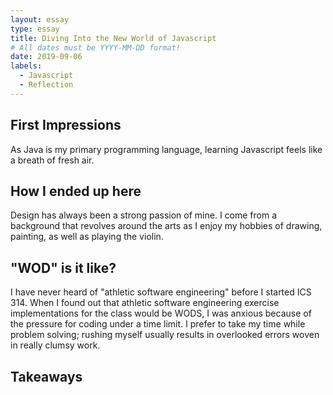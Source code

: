 ```yaml
---
layout: essay
type: essay
title: Diving Into the New World of Javascript
# All dates must be YYYY-MM-DD format!
date: 2019-09-06
labels:
  - Javascript
  - Reflection
---
```

## First Impressions
As Java is my primary programming language, learning Javascript feels like a breath of fresh air.

## How I ended up here
Design has always been a strong passion of mine. I come from a background that revolves around the arts as I enjoy my hobbies of drawing, painting, as well as playing the violin.

## "WOD" is it like?
I have never heard of "athletic software engineering" before I started ICS 314. When I found out that athletic software engineering exercise implementations for the class would be WODS, I was anxious because of the pressure for coding under a time limit. I prefer to take my time while problem solving; rushing myself usually results in overlooked errors woven in really clumsy work.

## Takeaways
